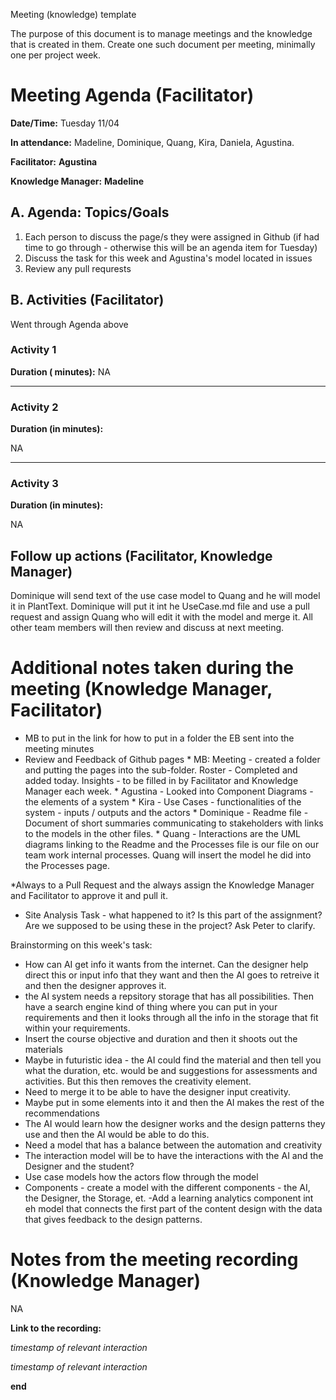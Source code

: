 Meeting (knowledge) template

The purpose of this document is to manage meetings and the knowledge that is created in them. Create one such document per meeting, minimally one per project week.

# Meeting Agenda (Facilitator)

**Date/Time:** Tuesday 11/04

**In attendance:** Madeline, Dominique, Quang, Kira, Daniela, Agustina. 

**Facilitator:** **Agustina**

**Knowledge Manager:** **Madeline**

## A. Agenda: Topics/Goals
1. Each person to discuss the page/s they were assigned in Github (if had time to go through - otherwise this will be an agenda item for Tuesday)
2. Discuss the task for this week and Agustina's model located in issues
3. Review any pull requrests

## B. Activities (Facilitator)

Went through Agenda above

### Activity 1
**Duration ( minutes):**
NA


********

### Activity 2
**Duration (in  minutes):**

NA

********

### Activity 3
**Duration (in minutes):**

NA


## Follow up actions (Facilitator, Knowledge Manager)
Dominique will send text of the use case model to Quang and he will model it in PlantText.  Dominique will put it int he UseCase.md file and use a pull request and assign Quang who will edit it with the model and merge it.  All other team members will then review and discuss at next meeting.


# Additional notes taken during the meeting (Knowledge Manager, Facilitator)


- MB to put in the link for how to put in a folder the EB sent into the meeting minutes
- Review and Feedback of Github pages
        * MB:  Meeting - created a folder and putting the pages into the sub-folder.  Roster - Completed and added today.  Insights - to be filled in by Facilitator and Knowledge Manager each week.
        * Agustina -  Looked into Component Diagrams - the elements of a system
        * Kira - Use Cases - functionalities of the system - inputs / outputs and the actors
        * Dominique -  Readme file - Document of short summaries communicating to stakeholders with links to the models in the other files.
        * Quang - Interactions are the UML diagrams linking to the Readme and the Processes file is our file on our team work internal processes.  Quang will insert the model he did into the Processes page.

*Always to a Pull Request and the always assign the Knowledge Manager and Facilitator to approve it and pull it.  

- Site Analysis Task - what happened to it?  Is this part of the assignment?  Are we supposed to be using these in the project?  Ask Peter to clarify.


Brainstorming on this week's task:
-  How can AI get info it wants from the internet.  Can the designer help direct this or input info that they want and then the AI goes to retreive it and then the designer approves it.
- the AI system needs a repsitory storage that has all possibilities.  Then have a search engine kind of thing where you can put in your requirements and then it looks through all the info in the storage that fit within your requirements.
- Insert the course objective and duration and then it shoots out the materials
-  Maybe in futuristic idea - the AI could find the material and then tell you what the duration, etc. would be and suggestions for assessments and activities.  But this then removes the creativity element.
- Need to merge it to be able to have the designer input creativity.  
- Maybe put in some elements into it and then the AI makes the rest of the recommendations
- The AI would learn how the designer works and the design patterns they use and then the AI would be able to do this.
- Need a model that has a balance between the automation and creativity
- The interaction model will be to have the interactions with the AI and the Designer and the student?
- Use case models how the actors flow through the model
- Components - create a model with the different components - the AI, the Designer, the Storage, et.
-Add a learning analytics component int eh model that connects the first part of the content design with the data that gives feedback to the design patterns.


# Notes from the meeting recording (Knowledge Manager)

NA

**Link to the recording:**


*timestamp of relevant interaction*



*timestamp of relevant interaction*


**end**
